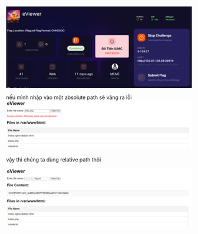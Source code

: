 ![image](../img/1.1.png)

nếu mình nhập vào một absolute path sẽ văng ra lỗi
![image](../img/1.2.png)

vậy thì chúng ta dùng relative path thôi


![image](../img/1.3.png)


